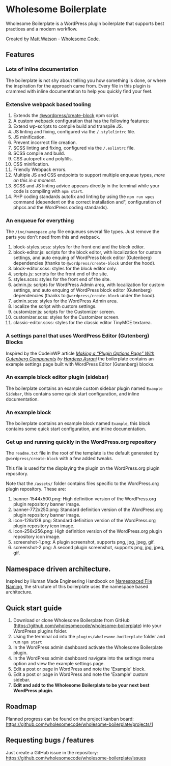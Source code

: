 # Wholesome Boilerplate

Wholesome Boilerplate is a WordPress plugin boilerplate that supports best practices and a modern workflow.

Created by [Matt Watson](https://mattwatson.codes) - [Wholesome Code](https://wholesomecode.ltd).

## Features

### Lots of inline documentation
The boilerplate is not shy about telling you how something is done, or where the inspiration for the approach came from. Every file in this plugin is crammed with inline documentation to help you quickly find your feet.

### Extensive webpack based tooling
1. Extends the [@wordpress/create-block](https://www.npmjs.com/package/@wordpress/create-block) npm script.
2. A custom webpack configuration that has the following features:
  1. Extend wp-scripts to compile build and transpile JS.
  2. JS linting and fixing, configured via the `/.stylelintrc` file.
  3. JS minification.
  4. Prevent incorrect file creation.
  5. SCSS linting and fixing, configured via the `/.eslintrc` file.
  6. SCSS compile and build.
  7. CSS autoprefix and polyfills.
  8. CSS minification.
  9. Friendly Webpack errors.
  10. Multiple JS and CSS endpoints to support multiple enqueue types, _more on this in a moment_.
3. SCSS and JS linting advice appears directly in the terminal while your code is compiling with `npm start`.
4. PHP coding standards autofix and linting by using the `npm run wpcs` command (dependent on the correct installation and", configuration of phpcs and the WordPress coding standards).

### An enqueue for everything
The `/inc/namespace.php` file enqueues several file types. Just remove the parts you don't need from this and webpack.

1. block-styles.scss: styles for the front end and the block editor.
2. block-editor.js: scripts for the block editor, with localization for custom settings, and auto enquing of WordPress block editor (Gutenberg) dependencies (thanks to `@wordpress/create-block` under the hood).
3. block-editor.scss: styles for the block editor only.
5. scripts.js: scripts for the front end of the site.
6. styles.scss: styles for the front end of the site.
7. admin.js: scripts for WordPress Admin area, with localization for custom settings, and auto enquing of WordPress block editor (Gutenberg) dependencies (thanks to `@wordpress/create-block` under the hood).
8. admin.scss: styles for the WordPress Admin area.
9. localize the script with custom settings.
10. customizer.js: scripts for the Customizer screen.
11. customizer.scss: styles for the Customizer screen.
12. classic-editor.scss: styles for the classic editor TinyMCE textarea.

### A settings panel that uses WordPress Editor (Gutenberg) Blocks
Inspired by the CodeinWP article _[Making a “Plugin Options Page” With Gutenberg Components](https://www.codeinwp.com/blog/plugin-options-page-gutenberg/) by [Hardeep Asrani](https://twitter.com/HardeepAsrani)_ the boilerplate contains an example settings page built with WordPress Editor (Gutenberg) blocks.

### An example block editor plugin (sidebar)
The boilerplate contains an example custom sidebar plugin named `Example Sidebar`, this contains some quick start configuration, and inline documentation.

### An example block
The boilerplate contains an example block named `Example`, this block contains some quick start configuration, and inline documentation.

### Get up and running quickly in the WordPress.org repository
The `readme.txt` file in the root of the template is the default generated by `@wordpress/create-block` with a few added tweaks.

This file is used for the displaying the plugin on the WordPress.org plugin repository.

Note that the `/assets/` folder contains files specific to the WordPress.org plugin repository. These are:

1. banner-1544x500.png: High definition version of the WordPress.org plugin repository banner image.
2. banner-772x250.png: Standard definition version of the WordPress.org plugin repository banner image.
3. icon-128x128.png: Standard definition version of the WordPress.org plugin repository icon image.
4. icon-256x256.png: High definition version of the WordPress.org plugin repository icon image.
5. screenshot-1.png: A plugin screenshot, supports png, jpg, jpeg, gif.
6. screenshot-2.png: A second plugin screenshot, supports png, jpg, jpeg, gif.

## Namespace driven architecture.
Inspired by Human Made Engineering Handbook on [Namespaced File Naming](https://engineering.hmn.md/standards/style/php/#namespaced-file-naming), the structure of this boilerplate uses the namespace based architecture.

## Quick start guide

1. Download or clone Wholesome Boilerplate from GitHub (https://github.com/wholesomecode/wholesome-boilerplate) into your WordPress plugins folder.
2. Using the terminal cd into the `plugins/wholesome-boilerplate` folder and run `npm start`
3. In the WordPress admin dashboard activate the Wholesome Boilerplate plugin.
4. In the WordPress admin dashboard navigate into the settings menu option and view the example settings page.
5. Edit a post or page in WordPress and note the 'Example' block.
6. Edit a post or page in WordPress and note the 'Example' custom sidebar.
7. **Edit and add to the Wholesome Boilerplate to be your next best WordPress plugin.**

## Roadmap
Planned progress can be found on the project kanban board: https://github.com/wholesomecode/wholesome-boilerplate/projects/1

## Requesting bugs / features
Just create a GitHub issue in the repository: https://github.com/wholesomecode/wholesome-boilerplate/issues